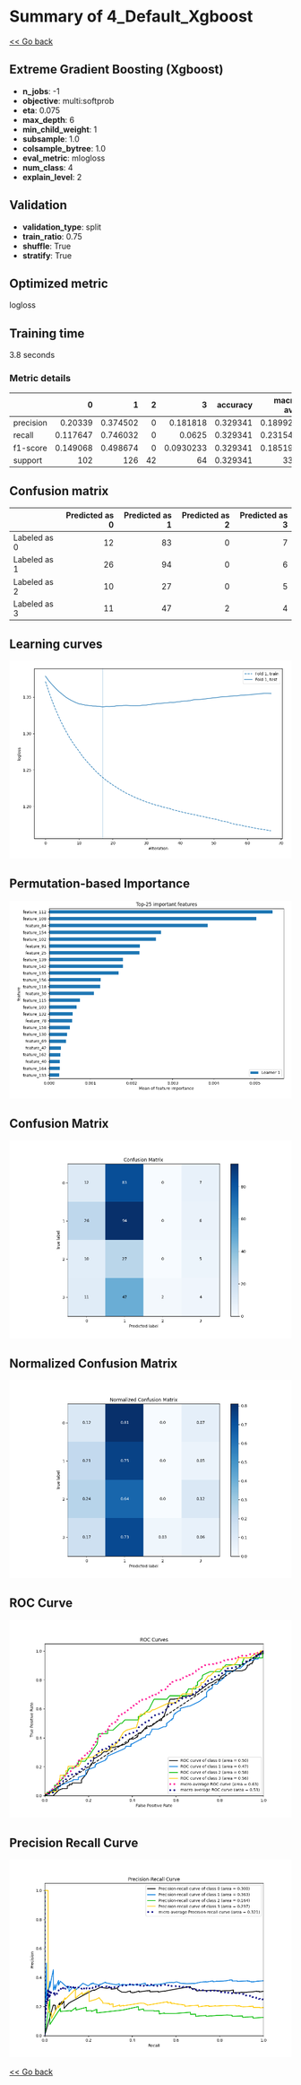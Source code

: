 # Summary of 4_Default_Xgboost

[<< Go back](../README.md)


## Extreme Gradient Boosting (Xgboost)
- **n_jobs**: -1
- **objective**: multi:softprob
- **eta**: 0.075
- **max_depth**: 6
- **min_child_weight**: 1
- **subsample**: 1.0
- **colsample_bytree**: 1.0
- **eval_metric**: mlogloss
- **num_class**: 4
- **explain_level**: 2

## Validation
 - **validation_type**: split
 - **train_ratio**: 0.75
 - **shuffle**: True
 - **stratify**: True

## Optimized metric
logloss

## Training time

3.8 seconds

### Metric details
|           |          0 |          1 |   2 |          3 |   accuracy |   macro avg |   weighted avg |   logloss |
|:----------|-----------:|-----------:|----:|-----------:|-----------:|------------:|---------------:|----------:|
| precision |   0.20339  |   0.374502 |   0 |  0.181818  |   0.329341 |    0.189928 |       0.238232 |   1.33672 |
| recall    |   0.117647 |   0.746032 |   0 |  0.0625    |   0.329341 |    0.231545 |       0.329341 |   1.33672 |
| f1-score  |   0.149068 |   0.498674 |   0 |  0.0930233 |   0.329341 |    0.185191 |       0.251471 |   1.33672 |
| support   | 102        | 126        |  42 | 64         |   0.329341 |  334        |     334        |   1.33672 |


## Confusion matrix
|              |   Predicted as 0 |   Predicted as 1 |   Predicted as 2 |   Predicted as 3 |
|:-------------|-----------------:|-----------------:|-----------------:|-----------------:|
| Labeled as 0 |               12 |               83 |                0 |                7 |
| Labeled as 1 |               26 |               94 |                0 |                6 |
| Labeled as 2 |               10 |               27 |                0 |                5 |
| Labeled as 3 |               11 |               47 |                2 |                4 |

## Learning curves
![Learning curves](learning_curves.png)

## Permutation-based Importance
![Permutation-based Importance](permutation_importance.png)
## Confusion Matrix

![Confusion Matrix](confusion_matrix.png)


## Normalized Confusion Matrix

![Normalized Confusion Matrix](confusion_matrix_normalized.png)


## ROC Curve

![ROC Curve](roc_curve.png)


## Precision Recall Curve

![Precision Recall Curve](precision_recall_curve.png)



[<< Go back](../README.md)
